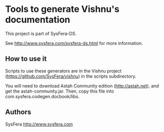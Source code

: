 # Tools to generate Vishnu's documentation

This project is part of SysFera-DS.

See http://www.sysfera.com/sysfera-ds.html for more information.

## How to use it

Scripts to use these generators are in the Vishnu project (https://github.com/SysFera/vishnu) in the scripts subdirectory.

You will need to download Astah Community edition (http://astah.net), and get the astah-community.jar. Then, copy this file into com.sysfera.codegen.docbook/libs.

## Authors

SysFera http://www.sysfera.com
